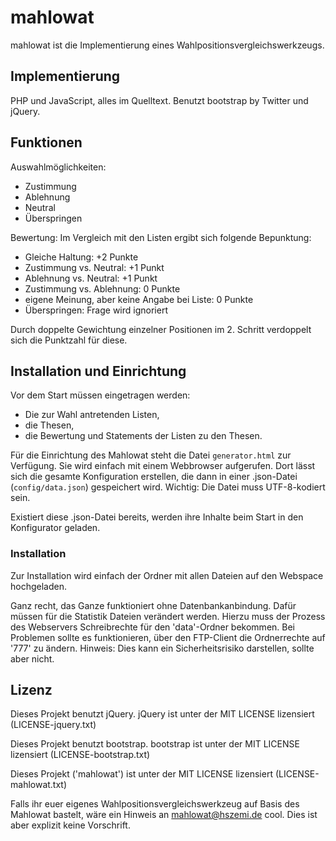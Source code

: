 mahlowat
========

mahlowat ist die Implementierung eines Wahlpositionsvergleichswerkzeugs.

Implementierung
---------------

PHP und JavaScript, alles im Quelltext.
Benutzt bootstrap by Twitter und jQuery.

Funktionen
----------

Auswahlmöglichkeiten:
* Zustimmung
* Ablehnung
* Neutral
* Überspringen

Bewertung:
Im Vergleich mit den Listen ergibt sich folgende Bepunktung:
* Gleiche Haltung: +2 Punkte
* Zustimmung vs. Neutral: +1 Punkt
* Ablehnung vs. Neutral: +1 Punkt
* Zustimmung vs. Ablehnung: 0 Punkte
* eigene Meinung, aber keine Angabe bei Liste: 0 Punkte
* Überspringen: Frage wird ignoriert

Durch doppelte Gewichtung einzelner Positionen im 2. Schritt verdoppelt sich die Punktzahl für diese.


Installation und Einrichtung
----------------------------

Vor dem Start müssen eingetragen werden:
* Die zur Wahl antretenden Listen,
* die Thesen,
* die Bewertung und Statements der Listen zu den Thesen.

Für die Einrichtung des Mahlowat steht die Datei `generator.html` zur Verfügung. Sie wird einfach mit einem Webbrowser aufgerufen. Dort lässt sich die gesamte Konfiguration erstellen, die dann in einer .json-Datei (`config/data.json`) gespeichert wird. Wichtig: Die Datei muss UTF-8-kodiert sein.

Existiert diese .json-Datei bereits, werden ihre Inhalte beim Start in den Konfigurator geladen.



### Installation


Zur Installation wird einfach der Ordner mit allen Dateien auf den Webspace hochgeladen.

Ganz recht, das Ganze funktioniert ohne Datenbankanbindung. Dafür müssen für die Statistik Dateien verändert werden.
Hierzu muss der Prozess des Webservers Schreibrechte für den 'data'-Ordner bekommen. 
Bei Problemen sollte es funktionieren, über den FTP-Client die Ordnerrechte auf '777' zu ändern. 
Hinweis: Dies kann ein Sicherheitsrisiko darstellen, sollte aber nicht.


Lizenz
------
Dieses Projekt benutzt jQuery. jQuery ist unter der MIT LICENSE lizensiert (LICENSE-jquery.txt)

Dieses Projekt benutzt bootstrap. bootstrap ist unter der MIT LICENSE lizensiert (LICENSE-bootstrap.txt)

Dieses Projekt ('mahlowat') ist unter der MIT LICENSE lizensiert (LICENSE-mahlowat.txt)

Falls ihr euer eigenes Wahlpositionsvergleichswerkzeug auf Basis des Mahlowat bastelt, wäre ein
Hinweis an mahlowat@hszemi.de cool. Dies ist aber explizit keine Vorschrift.
